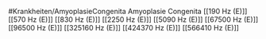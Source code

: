 #Krankheiten/AmyoplasieCongenita
Amyoplasie Congenita
[[190 Hz (E)]]
[[570 Hz (E)]]
[[830 Hz (E)]]
[[2250 Hz (E)]]
[[5090 Hz (E)]]
[[67500 Hz (E)]]
[[96500 Hz (E)]]
[[325160 Hz (E)]]
[[424370 Hz (E)]]
[[566410 Hz (E)]]